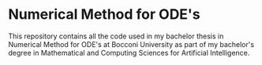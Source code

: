 # Numerical Method for ODE's
This repository contains all the code used in my bachelor thesis in Numerical Method for ODE's at Bocconi University as part of my bachelor's degree in Mathematical and Computing Sciences for Artificial Intelligence.

